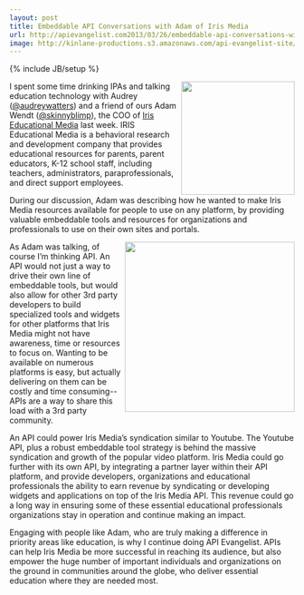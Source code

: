 ```yaml
---
layout: post
title: Embeddable API Conversations with Adam of Iris Media
url: http://apievangelist.com2013/03/26/embeddable-api-conversations-with-adam-of-iris-media/
image: http://kinlane-productions.s3.amazonaws.com/api-evangelist-site/blog/iris-media-logo.jpeg
---
```

{% include JB/setup %}<p>
     <a title="Iris Educational Media" href="https://www.irised.com/" target="_blank"><img src="https://s3.amazonaws.com/kinlane-productions/api-evangelist/iris-media/iris-media-logo.jpeg"  width="200" align="right" /></a>
</p>
<p>
     I spent some time drinking IPAs and talking education technology with Audrey (<a href="https://twitter.com/audreywatters">@audreywatters</a>) and a friend of ours Adam Wendt (<a href="https://twitter.com/skinnyblimp">@skinnyblimp</a>), the COO of <a title="Iris Educational Media" href="https://www.irised.com/" target="_blank">Iris Educational Media</a> last week. IRIS Educational Media is a behavioral research and development company that provides educational resources for parents, parent educators, K-12 school staff, including teachers, administrators, paraprofessionals, and direct support employees.
</p>
<p>
     During our discussion, Adam was describing how he wanted to make Iris Media resources available for people to use on any platform, by providing valuable embeddable tools and resources for organizations and professionals to use on their own sites and portals.
</p>
<p>
     <a title="Iris Educational Media" href="https://www.irised.com/" target="_blank"><img src="https://s3.amazonaws.com/kinlane-productions/api-evangelist/iris-media/iris-media-video.png"  width="300" align="right" /></a>
</p>
<p>
     As Adam was talking, of course I’m thinking API. An API would not just a way to drive their own line of embeddable tools, but would also allow for other 3rd party developers to build specialized tools and widgets for other platforms that Iris Media might not have awareness, time or resources to focus on. Wanting to be available on numerous platforms is easy, but actually delivering on them can be costly and time consuming--APIs are a way to share this load with a 3rd party community.
</p>
<p>
     An API could power Iris Media’s syndication similar to Youtube. The Youtube API, plus a robust embeddable tool strategy is behind the massive syndication and growth of the popular video platform. Iris Media could go further with its own API, by integrating a partner layer within their API platform, and provide developers, organizations and educational professionals the ability to earn revenue by syndicating or developing widgets and applications on top of the Iris Media API. This revenue could go a long way in ensuring some of these essential educational professionals organizations stay in operation and continue making an impact.
</p>
<p>
     Engaging with people like Adam, who are truly making a difference in priority areas like education, is why I continue doing API Evangelist. APIs can help Iris Media be more successful in reaching its audience, but also empower the huge number of important individuals and organizations on the ground in communities around the globe, who deliver essential education where they are needed most.
</p>
